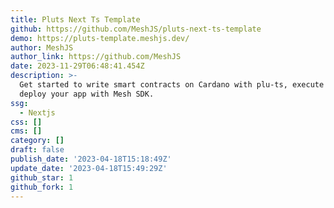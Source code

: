 ```yaml
---
title: Pluts Next Ts Template
github: https://github.com/MeshJS/pluts-next-ts-template
demo: https://pluts-template.meshjs.dev/
author: MeshJS
author_link: https://github.com/MeshJS
date: 2023-11-29T06:48:41.454Z
description: >-
  Get started to write smart contracts on Cardano with plu-ts, execute and
  deploy your app with Mesh SDK.
ssg:
  - Nextjs
css: []
cms: []
category: []
draft: false
publish_date: '2023-04-18T15:18:49Z'
update_date: '2023-04-18T15:49:29Z'
github_star: 1
github_fork: 1
---
```

